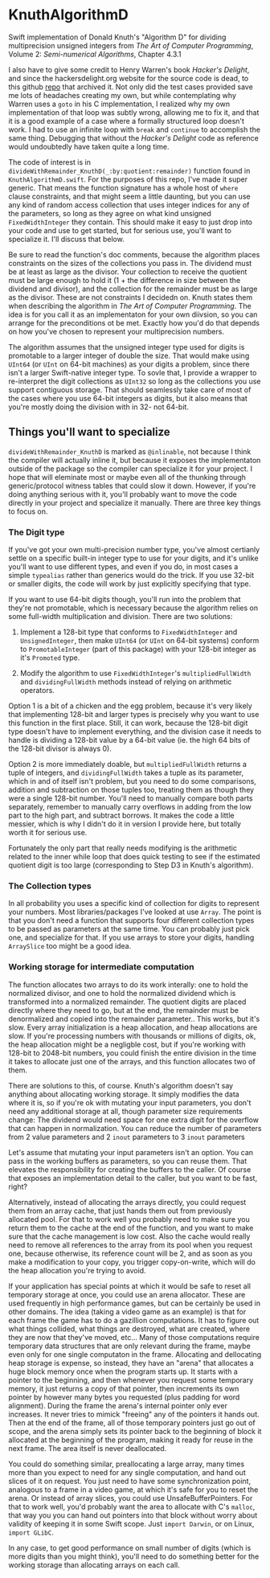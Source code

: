 # KnuthAlgorithmD

Swift implementation of Donald Knuth's "Algorithm D" for dividing multiprecision unsigned integers from *The Art of Computer Programming*, Volume 2: *Semi-numerical Algorithms*, Chapter 4.3.1

I also have to give some credit to Henry Warren's book *Hacker's Delight*, and since the hackersdelight.org website for the source code is dead, to this github [repo](https://github.com/hcs0/Hackers-Delight) that archived it.  Not only did the test cases provided save me lots of headaches creating my own, but while contemplating why Warren uses a `goto` in his C implementation, I realized why my own implementation of that loop was subtly wrong, allowing me to fix it, and that it is a good example of a case where a formally structured loop doesn't work. I had to use an infinite loop with `break` and `continue` to accomplish the same thing.  Debugging that without the *Hacker's Delight* code as reference would undoubtedly have taken quite a long time.

The code of interest is in  `divideWithRemainder_KnuthD(_:by:quotient:remainder)` function found in `KnuthAlgorithmD.swift`.  For the purposes of this repo, I've made it super generic.   That means the function signature has a whole host of `where` clause constraints, and that might seem a little daunting, but you can use any kind of random access collection that uses integer indices for any of the parameters, so long as they agree on what kind unsigned `FixedWidthInteger` they contain.  This should make it easy to just drop into your code and use to get started, but for serious use, you'll want to specialize it.  I'll discuss that below. 

Be sure to read the function's doc comments, because the algorithm places constraints on the sizes of the collections you pass in.  The dividend must be at least as large as the divisor.  Your collection to receive the quotient must be large enough to hold it (1 + the difference in size between the dividend and divisor), and the collection for the remainder must be as large as the divisor.  These are not constraints I decidedn on.  Knuth states them when describing the algorithm in *The Art of Computer Programming*.  The idea is for you call it as an implementaton for your own diivsion, so you can arrange for the preconditions ot be met.  Exactly how you'd do that depends on how you've chosen to represent your multiprecision numbers.

The algorithm assumes that the unsigned integer type used for digits  is promotable to a larger integer of double the size.  That would make using `UInt64` (or `UInt` on 64-bit machines) as your digits a problem, since there isn't a larger Swift-native integer type.  To sovle that, I provide a wrapper to re-interpret the digit collections as `UInt32` so long as the collections you use support contiguous storage.  That should seamlessly take care of most of the cases where you use 64-bit integers as digits, but it also means that you're mostly doing the division with in 32- not 64-bit.

## Things you'll want to specialize

`divideWithRemainder_KnuthD` is marked as `@inlinable`,  not because I think the compiler will actually inline it, but because it exposes the implementaton outside of the package so the compiler can specialize it for your project.  I hope that will eleminate most or maybe even all of the thunking through generic/protocol witness tables that could slow it down.  However, if you're doing anything serious with it, you'll probably want to move the code directly in your project and specialize it manually.  There are three key things to focus on.

### The Digit type

If you've got your own multi-precision number type, you've almost certianly settle on a specific built-in integer type to use for your digits, and it's unlike you'll want to use different types, and even if you do, in most cases a simple `typealias` rather than generics would do the trick.  If you use 32-bit or smaller digits, the code will work by just explicitly specifying that type.  

If you want to use 64-bit digits though, you'll run into the problem that they're not promotable, which is necessary because the algorithm relies on some full-width multiplication and division.   There are two solutions:

1) Implement a 128-bit type that conforms to `FixedWidthInteger` and `UnsignedInteger`, then make `UInt64` (or `UInt` on 64-bit systems) conform to `PromotableInteger` (part of this package) with your 128-bit integer as it's `Promoted` type.

2) Modify the algorithm to use `FixedWidthInteger`'s  `multipliedFullWidth` and `dividingFullWidth` methods instead of relying on arithmetic operators.

Option 1 is a bit of a chicken and the egg problem, because it's very likely that implementing 128-bit and larger types is precisely why you want to use this function in the first place. Still, it can work, because the 128-bit digit type doesn't have to implement everything, and the division case it needs to handle is dividing a 128-bit value by a 64-bit value (ie. the high 64 bits of the 128-bit divisor is always 0). 

Option 2 is more immediately doable, but `multipliedFullWidth` returns a tuple of integers, and `dividingFullWidth` takes a tuple as its parameter, which in and of itself isn't problem, but you need to do some comparisons,  addition and subtraction on those tuples too, treating them as though they were a single  128-bit number.  You'll need to manually compare both parts separately, remember to manually carry overflows in adding from the low part to the high part, and subtract borrows.  It makes the code a little messier, which is why I didn't do it in version I provide here, but totally worth it for serious use.  

Fortunately the only part that really needs modifying is the arithmetic related to the inner while loop that does quick testing to see if the estimated quotient digit is too large (corresponding to Step D3 in Knuth's algorithm).

### The Collection types

In all probability you uses a specific kind of collection for digits to represent your numbers.  Most libraries/packages I've looked at use `Array`.  The point is that you don't need a function that supports four different collection types to be passed as parameters at the same time.  You can probably just pick one, and specialize for that.  If you use arrays to store your digits, handling `ArraySlice` too might be a good idea.

### Working storage for intermediate computation

The function allocates two arrays to do its work interally: one to hold the normalized divisor, and one to hold the normalized dividend which is transformed into a normalized remainder.  The quotient digits are placed directly where they need to go, but at the end, the remainder must be denormalized and copied into the remainder parameter..  This works, but it's slow.  Every array initialization is a heap allocation, and heap allocations are slow.   If you're processing numbers with thousands or millions of digits, ok, the heap allocation might be a negligble cost, but if you're working with 128-bit to 2048-bit numbers, you could finish the entire division in the time it takes to allocate just one of the arrays, and this function allocates two of them.

There are solutions to this, of course.  Knuth's algorithm doesn't say anything about allocating working storage.  It simply modifies the data where it is, so if you're ok with mutating your input parameters, you don't need any additional storage at all, though parameter size requirements change: The dividend would need space for one extra digit for the overflow that can happen in normalization.  You can reduce the number of parameters from 2 value parameters and 2 `inout` parameters to 3 `inout` parameters

Let's assume that mutating your input parameters isn't an option.  You can pass in the working buffers as parameters, so you can reuse them.  That elevates the responsibility for creating the buffers to the caller.  Of course that exposes an implementation detail to the caller, but you want to be fast, right?

Alternatively, instead of allocating the arrays directly, you could request them from an array cache, that just hands them out from previously allocated pool.  For that to work well you probably need to make sure you return them to the cache at the end of the function, and you want to make sure that the cache management is low cost.  Also the cache would really need to remove all references to the array from its pool when you request one, because otherwise, its reference count will be 2, and as soon as you make a modification to your copy, you trigger copy-on-write, which will do the heap allocation you're trying to avoid.

If your application has special points at which it would be safe to reset all temporary storage at once, you could use an arena allocator.  These are used frequently in high performance games, but can be certainly be used in other domains.  The idea (taking a video game as an example) is that for each frame the game has to do a gazillion computations.  It has to figure out what things collided, what things are destroyed, what are created, where they are now that they've moved, etc...  Many of those computations require temporary data structures that are only relevant during the frame, maybe even only for one single computaton in the frame.  Allocating and dellocating heap storage is expense, so instead, they have an "arena" that allocates a huge block memory once when the program starts up.  It starts with a pointer to the beginning, and then whenever you request some temporary memory, it just returns a copy of that pointer, then increments its own pointer by however many bytes you requested (plus padding for word alignment).   During the frame the arena's internal pointer only ever increases.  It never tries to mimick "freeing" any of the pointers it hands out.   Then at the end of the frame, all of those temporary pointers just go out of scope, and the arena simply sets its pointer back to the beginning of block it allocated at the beginning of the program, making it ready for reuse in the next frame.  The area itself is never deallocated.

You could do something similar, preallocating a large array, many times more than you expect to need for any single computation, and hand out slices of it on request.  You just need to have some synchronization point, analogous to a frame in a video game, at which it's safe for you to reset the arena.  Or instead of array slices, you could use UnsafeBufferPointers.  For that to work well, you'd probably want the area to allocate with C's `malloc`, that way you you can hand out pointers into that block without worry about validity of keeping it in some Swift scope.  Just `import Darwin`, or on Linux, `import GLibC`.

In any case, to get good performance on small number of digits (which is more digits than you might think), you'll need to do something better for the working storage than allocating arrays on each call.
